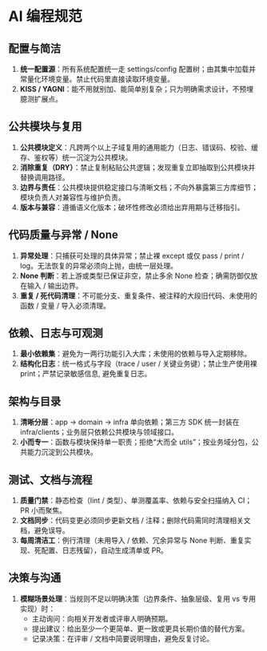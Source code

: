 # AI 编程规范

## 配置与简洁

1. **统一配置源**：所有系统配置统一走 settings/config 配置树；由其集中加载并常量化环境变量。禁止代码里直接读取环境变量。  
2. **KISS / YAGNI**：能不用就别加、能简单别复杂；只为明确需求设计，不预埋臆测扩展点。

## 公共模块与复用

1. **公共模块定义**：凡跨两个以上子域复用的通用能力（日志、错误码、校验、缓存、鉴权等）统一沉淀为公共模块。  
2. **消除重复（DRY）**：禁止复制粘贴公共逻辑；发现重复立即抽取到公共模块并替换调用路径。  
3. **边界与责任**：公共模块提供稳定接口与清晰文档；不向外暴露第三方库细节；模块负责人对兼容性与维护负责。  
4. **版本与兼容**：遵循语义化版本；破坏性修改必须给出弃用期与迁移指引。

## 代码质量与异常 / None

1. **异常处理**：只捕获可处理的具体异常；禁止裸 except 或仅 pass / print / log。无法恢复的异常必须向上抛，由统一层处理。  
2. **None 判断**：若上游或类型已保证非空，禁止多余 None 检查；确需防御仅放在输入 / 输出边界。  
3. **重复 / 死代码清理**：不可能分支、重复条件、被注释的大段旧代码、未使用的函数 / 变量 / 导入必须清理。

## 依赖、日志与可观测

1. **最小依赖集**：避免为一两行功能引入大库；未使用的依赖与导入定期移除。  
2. **结构化日志**：统一格式与字段（trace / user / 关键业务键）；禁止生产使用裸 print；严禁记录敏感信息, 避免重复日志。

## 架构与目录

1. **清晰分层**：app -> domain -> infra 单向依赖；第三方 SDK 统一封装在 infra/clients；业务层只依赖公共模块与领域接口。  
2. **小而专一**：函数与模块保持单一职责；拒绝“大而全 utils”；按业务域分包，公共能力沉淀到公共模块。

## 测试、文档与流程

1. **质量门禁**：静态检查（lint / 类型）、单测覆盖率、依赖与安全扫描纳入 CI；PR 小而聚焦。  
2. **文档同步**：代码变更必须同步更新文档 / 注释；删除代码需同时清理相关文档，避免误导。  
3. **每周清洁工**：例行清理（未用导入 / 依赖、冗余异常与 None 判断、重复实现、死配置、日志残留），自动生成清单或 PR。

## 决策与沟通

1. **模糊场景处理**：当规则不足以明确决策（边界条件、抽象层级、复用 vs 专用实现）时：  
    - 主动询问：向相关开发者或评审人明确预期。  
    - 提出建议：给出至少一个更简单、更一致或更具长期价值的替代方案。  
    - 记录决策：在评审 / 文档中简要说明理由，避免反复讨论。
